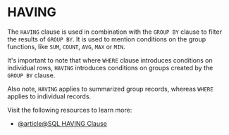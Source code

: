 # HAVING

The `HAVING` clause is used in combination with the `GROUP BY` clause to filter the results of `GROUP BY`. It is used to mention conditions on the group functions, like `SUM`, `COUNT`, `AVG`, `MAX` or `MIN`.

It's important to note that where `WHERE` clause introduces conditions on individual rows, `HAVING` introduces conditions on groups created by the `GROUP BY` clause.

Also note, `HAVING` applies to summarized group records, whereas `WHERE` applies to individual records.

Visit the following resources to learn more:

- [@article@SQL HAVING Clause](https://www.programiz.com/sql/having)